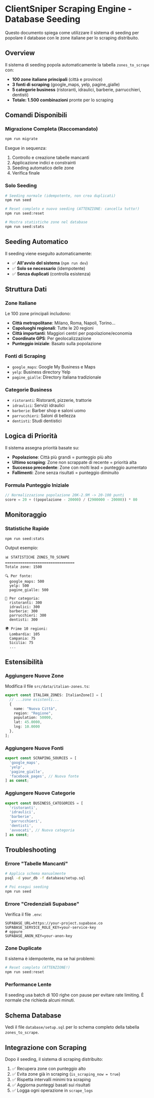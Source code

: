 # ClientSniper Scraping Engine - Database Seeding

Questo documento spiega come utilizzare il sistema di seeding per popolare il database con le zone italiane per lo scraping distribuito.

## Overview

Il sistema di seeding popola automaticamente la tabella `zones_to_scrape` con:
- **100 zone italiane principali** (città e province)
- **3 fonti di scraping** (google_maps, yelp, pagine_gialle)  
- **5 categorie business** (ristoranti, idraulici, barberie, parrucchieri, dentisti)
- **Totale: 1.500 combinazioni** pronte per lo scraping

## Comandi Disponibili

### Migrazione Completa (Raccomandato)
```bash
npm run migrate
```
Esegue in sequenza:
1. Controllo e creazione tabelle mancanti
2. Applicazione indici e constrainti
3. Seeding automatico delle zone
4. Verifica finale

### Solo Seeding
```bash
# Seeding normale (idempotente, non crea duplicati)
npm run seed

# Reset completo e nuovo seeding (ATTENZIONE: cancella tutto!)
npm run seed:reset

# Mostra statistiche zone nel database
npm run seed:stats
```

## Seeding Automatico

Il seeding viene eseguito automaticamente:
- ✅ **All'avvio del sistema** (`npm run dev`)  
- ✅ **Solo se necessario** (idempotente)
- ✅ **Senza duplicati** (controlla esistenza)

## Struttura Dati

### Zone Italiane
Le 100 zone principali includono:
- **Città metropolitane**: Milano, Roma, Napoli, Torino...
- **Capoluoghi regionali**: Tutte le 20 regioni
- **Città importanti**: Maggiori centri per popolazione/economia
- **Coordinate GPS**: Per geolocalizzazione
- **Punteggio iniziale**: Basato sulla popolazione

### Fonti di Scraping
- `google_maps`: Google My Business e Maps
- `yelp`: Business directory Yelp
- `pagine_gialle`: Directory italiana tradizionale

### Categorie Business
- `ristoranti`: Ristoranti, pizzerie, trattorie
- `idraulici`: Servizi idraulici
- `barberie`: Barber shop e saloni uomo
- `parrucchieri`: Saloni di bellezza
- `dentisti`: Studi dentistici

## Logica di Priorità

Il sistema assegna priorità basate su:
- **Popolazione**: Città più grandi = punteggio più alto
- **Ultimo scraping**: Zone non scrappate di recente = priorità alta
- **Successo precedente**: Zone con molti lead = punteggio aumentato
- **Fallimenti**: Zone senza risultati = punteggio diminuito

### Formula Punteggio Iniziale
```typescript
// Normalizzazione popolazione 20K-2.9M -> 20-100 punti
score = 20 + ((popolazione - 20000) / (2900000 - 20000)) * 80
```

## Monitoraggio

### Statistiche Rapide
```bash
npm run seed:stats
```

Output esempio:
```
📊 STATISTICHE ZONES_TO_SCRAPE
================================
Totale zone: 1500

🔍 Per fonte:
  google_maps: 500
  yelp: 500  
  pagine_gialle: 500

🏢 Per categoria:
  ristoranti: 300
  idraulici: 300
  barberie: 300
  parrucchieri: 300
  dentisti: 300

🌍 Prime 10 regioni:
  Lombardia: 105
  Campania: 75
  Sicilia: 75
  ...
```

## Estensibilità

### Aggiungere Nuove Zone
Modifica il file `src/data/italian-zones.ts`:
```typescript
export const ITALIAN_ZONES: ItalianZone[] = [
  // ...zone esistenti...
  { 
    name: "Nuova Città", 
    region: "Regione", 
    population: 50000, 
    lat: 45.0000, 
    lng: 10.0000 
  },
];
```

### Aggiungere Nuove Fonti
```typescript
export const SCRAPING_SOURCES = [
  'google_maps',
  'yelp', 
  'pagine_gialle',
  'facebook_pages', // Nuova fonte
] as const;
```

### Aggiungere Nuove Categorie
```typescript
export const BUSINESS_CATEGORIES = [
  'ristoranti',
  'idraulici',
  'barberie',
  'parrucchieri',
  'dentisti',
  'avvocati', // Nuova categoria
] as const;
```

## Troubleshooting

### Errore "Tabelle Mancanti"
```bash
# Applica schema manualmente
psql -d your_db -f database/setup.sql

# Poi esegui seeding
npm run seed
```

### Errore "Credenziali Supabase"
Verifica il file `.env`:
```env
SUPABASE_URL=https://your-project.supabase.co
SUPABASE_SERVICE_ROLE_KEY=your-service-key
# oppure
SUPABASE_ANON_KEY=your-anon-key
```

### Zone Duplicate
Il sistema è idempotente, ma se hai problemi:
```bash
# Reset completo (ATTENZIONE!)
npm run seed:reset
```

### Performance Lente
Il seeding usa batch di 100 righe con pause per evitare rate limiting. È normale che richieda alcuni minuti.

## Schema Database

Vedi il file `database/setup.sql` per lo schema completo della tabella `zones_to_scrape`.

## Integrazione con Scraping

Dopo il seeding, il sistema di scraping distribuito:
1. ✅ Recupera zone con punteggio alto
2. ✅ Evita zone già in scraping (`is_scraping_now = true`)
3. ✅ Rispetta intervalli minimi tra scraping
4. ✅ Aggiorna punteggi basati sui risultati
5. ✅ Logga ogni operazione in `scrape_logs`
